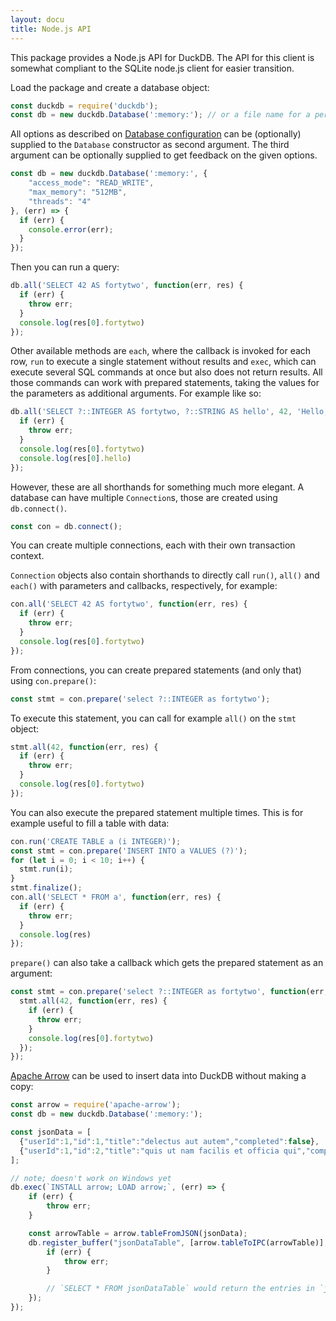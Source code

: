 ```yaml
---
layout: docu
title: Node.js API
---
```


This package provides a Node.js API for DuckDB.
The API for this client is somewhat compliant to the SQLite node.js client for easier transition.

Load the package and create a database object:

```js
const duckdb = require('duckdb');
const db = new duckdb.Database(':memory:'); // or a file name for a persistent DB
```

All options as described on [Database configuration](../../sql/configuration#configuration-reference) can be (optionally) supplied to the `Database` constructor as second argument. The third argument can be optionally supplied to get feedback on the given options.

```js
const db = new duckdb.Database(':memory:', {
    "access_mode": "READ_WRITE",
    "max_memory": "512MB",
    "threads": "4"
}, (err) => {
  if (err) {
    console.error(err);
  }
});
```

Then you can run a query:

```js
db.all('SELECT 42 AS fortytwo', function(err, res) {
  if (err) {
    throw err;
  }
  console.log(res[0].fortytwo)
});
```

Other available methods are `each`, where the callback is invoked for each row, `run` to execute a single statement without results and `exec`, which can execute several SQL commands at once but also does not return results. All those commands can work with prepared statements, taking the values for the parameters as additional arguments. For example like so:

```js
db.all('SELECT ?::INTEGER AS fortytwo, ?::STRING AS hello', 42, 'Hello, World', function(err, res) {
  if (err) {
    throw err;
  }
  console.log(res[0].fortytwo)
  console.log(res[0].hello)
});
```

However, these are all shorthands for something much more elegant. A database can have multiple `Connection`s, those are created using `db.connect()`.

```js
const con = db.connect();
```

You can create multiple connections, each with their own transaction context.


`Connection` objects also contain shorthands to directly call `run()`, `all()` and `each()` with parameters and callbacks, respectively, for example:

```js
con.all('SELECT 42 AS fortytwo', function(err, res) {
  if (err) {
    throw err;
  }
  console.log(res[0].fortytwo)
});
```

From connections, you can create prepared statements (and only that) using `con.prepare()`:

```js
const stmt = con.prepare('select ?::INTEGER as fortytwo');
``` 

To execute this statement, you can call for example `all()` on the `stmt` object:

```js
stmt.all(42, function(err, res) {
  if (err) {
    throw err;
  }
  console.log(res[0].fortytwo)
});
```

You can also execute the prepared statement multiple times. This is for example useful to fill a table with data:

```js
con.run('CREATE TABLE a (i INTEGER)');
const stmt = con.prepare('INSERT INTO a VALUES (?)');
for (let i = 0; i < 10; i++) {
  stmt.run(i);
}
stmt.finalize();
con.all('SELECT * FROM a', function(err, res) {
  if (err) {
    throw err;
  }
  console.log(res)
});
```

`prepare()` can also take a callback which gets the prepared statement as an argument:

```js
const stmt = con.prepare('select ?::INTEGER as fortytwo', function(err, stmt) {
  stmt.all(42, function(err, res) {
    if (err) {
      throw err;
    }
    console.log(res[0].fortytwo)
  });
});
```

[Apache Arrow](https://duckdb.org/docs/guides/python/sql_on_arrow) can be used to insert data into DuckDB without making a copy:

```js
const arrow = require('apache-arrow');
const db = new duckdb.Database(':memory:');

const jsonData = [
  {"userId":1,"id":1,"title":"delectus aut autem","completed":false},
  {"userId":1,"id":2,"title":"quis ut nam facilis et officia qui","completed":false}
];

// note; doesn't work on Windows yet
db.exec(`INSTALL arrow; LOAD arrow;`, (err) => {
    if (err) {
        throw err;
    }

    const arrowTable = arrow.tableFromJSON(jsonData);
    db.register_buffer("jsonDataTable", [arrow.tableToIPC(arrowTable)], true, (err, res) => {
        if (err) {
            throw err;
        }

        // `SELECT * FROM jsonDataTable` would return the entries in `jsonData`
    });
});

```
